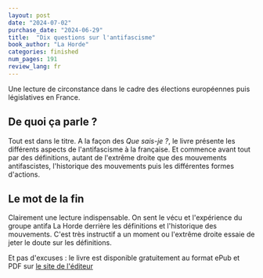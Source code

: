 ```yaml
---
layout: post
date: "2024-07-02"
purchase_date: "2024-06-29"
title:  "Dix questions sur l'antifascisme"
book_author: "La Horde"
categories: finished
num_pages: 191
review_lang: fr
---
```


Une lecture de circonstance dans le cadre des élections européennes puis législatives en France.

## De quoi ça parle ?

Tout est dans le titre. A la façon des *Que sais-je ?*, le livre présente les différents aspects de l'antifascisme à la française. Et commence avant tout par des définitions, autant de l'extrême droite que des mouvements antifascistes, l'historique des mouvements puis les différentes formes d'actions.

## Le mot de la fin

Clairement une lecture indispensable. On sent le vécu et l'expérience du groupe antifa La Horde derrière les définitions et l'historique des mouvements. C'est très instructif a un moment ou l'extrême droite essaie de jeter le doute sur les définitions.

Et pas d'excuses : le livre est disponible gratuitement au format ePub et PDF sur [le site de l'éditeur](https://www.editionslibertalia.com/catalogue/dix-questions/dix-questions-sur-l-antifascisme)